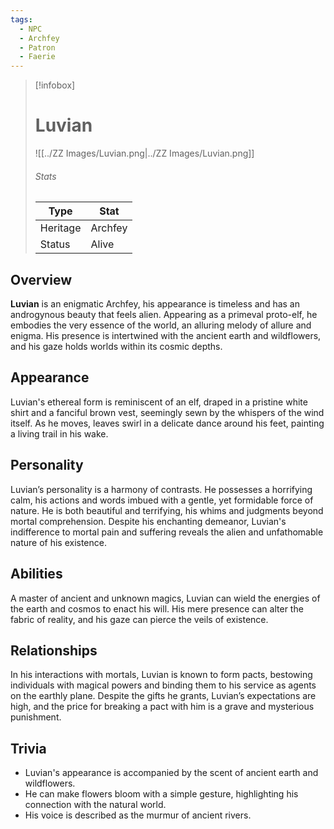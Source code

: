 ```yaml
---
tags:
  - NPC
  - Archfey
  - Patron
  - Faerie
---
```

> [!infobox]
> # Luvian
> ![[../ZZ Images/Luvian.png|../ZZ Images/Luvian.png]]
> ###### Stats
> | Type |  Stat |
> |---|---|
> | Heritage | Archfey |
> | Status | Alive |


## Overview
**Luvian** is an enigmatic Archfey, his appearance is timeless and has an androgynous beauty that feels alien. Appearing as a primeval proto-elf, he embodies the very essence of the world, an alluring melody of allure and enigma. His presence is intertwined with the ancient earth and wildflowers, and his gaze holds worlds within its cosmic depths.

## Appearance
Luvian's ethereal form is reminiscent of an elf, draped in a pristine white shirt and a fanciful brown vest, seemingly sewn by the whispers of the wind itself. As he moves, leaves swirl in a delicate dance around his feet, painting a living trail in his wake.

## Personality
Luvian’s personality is a harmony of contrasts. He possesses a horrifying calm, his actions and words imbued with a gentle, yet formidable force of nature. He is both beautiful and terrifying, his whims and judgments beyond mortal comprehension. Despite his enchanting demeanor, Luvian's indifference to mortal pain and suffering reveals the alien and unfathomable nature of his existence.

## Abilities
A master of ancient and unknown magics, Luvian can wield the energies of the earth and cosmos to enact his will. His mere presence can alter the fabric of reality, and his gaze can pierce the veils of existence.

## Relationships
In his interactions with mortals, Luvian is known to form pacts, bestowing individuals with magical powers and binding them to his service as agents on the earthly plane. Despite the gifts he grants, Luvian’s expectations are high, and the price for breaking a pact with him is a grave and mysterious punishment.

## Trivia
- Luvian's appearance is accompanied by the scent of ancient earth and wildflowers.
- He can make flowers bloom with a simple gesture, highlighting his connection with the natural world.
- His voice is described as the murmur of ancient rivers.
